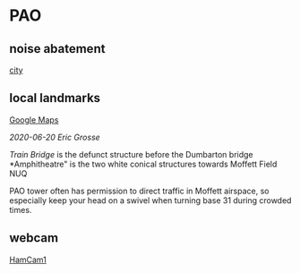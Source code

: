 PAO
===


noise abatement
----------------------

[city](pao.noise.pdf)


local landmarks
----------------------

[Google Maps](https://google.com/maps/place/Palo+Alto+Airport/@37.4592704,-122.113494,2502m/data=!3m1!1e3!4m5!3m4)

_2020-06-20 Eric Grosse_

*Train Bridge* is the defunct structure before the Dumbarton bridge
*Amphitheatre" is the two white conical structures towards Moffett Field NUQ

PAO tower often has permission to direct traffic in Moffett airspace, so especially keep your head on a swivel when turning base 31 during crowded times.


webcam
-----------
[HamCam1](https://mthamilton.ucolick.org/hamcam/imageOnly1.html)
